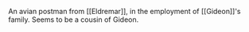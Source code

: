An avian postman from [[Eldremar]], in the employment of [[Gideon]]'s family. Seems to be a cousin of Gideon.